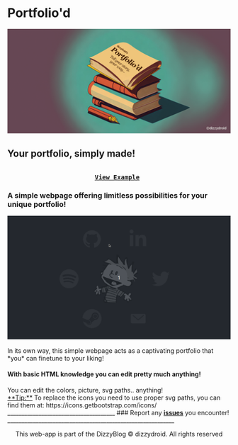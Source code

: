 # Portfolio'd
<div id="header" align="left">
 <img src="assets/portfoliod.png">
</div>

## Your portfolio, simply made!

<pre align = "center"> <b> 
<a href="https://dizzydroid.github.io/portoliod">View Example</a> </b>
</pre>

### A simple webpage offering limitless possibilities for your unique portfolio!
<p align="center"> 
  <kbd>
    <a href="https://dizzydroid.github.io/" target="_blank"><img src="assets/main.gif">
  </a>
  </kbd>
</p>
In its own way, this simple webpage acts as a captivating portfolio that *you* can finetune to your liking!

#### With basic HTML knowledge you can edit pretty much anything!

<p align="center"> 
  <kbd>
    <a href=""<img src="assets/code.gif">
  </a>
  </kbd>
</p>
You can edit the colors, picture, svg paths.. anything!
<br>
<ins>**Tip:**</ins> To replace the icons you need to use proper svg paths, you can find them at: https://icons.getbootstrap.com/icons/ 
______________________________________
### Report any <a href = "https://github.com/dizzydroid/Wallster/issues"><b>issues</b></a> you encounter!
___________________________________________________________

<p align="center"> This web-app is part of the DizzyBlog © dizzydroid. All rights reserved </p>

